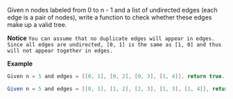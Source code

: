 Given n nodes labeled from 0 to n - 1 and a list of undirected edges (each edge is a pair of nodes), write a function to check whether these edges make up a valid tree.

**Notice**
`You can assume that no duplicate edges will appear in edges. Since all edges are undirected, [0, 1] is the same as [1, 0] and thus will not appear together in edges.`

**Example**
```java
Given n = 5 and edges = [[0, 1], [0, 2], [0, 3], [1, 4]], return true.

Given n = 5 and edges = [[0, 1], [1, 2], [2, 3], [1, 3], [1, 4]], return false.
```